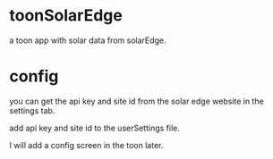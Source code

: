 # toonSolarEdge
a toon app with solar data from solarEdge.

# config

you can get the api key and site id from the solar edge website in the settings tab.

add api key and site id to the userSettings file.

I will add a config screen in the toon later.
